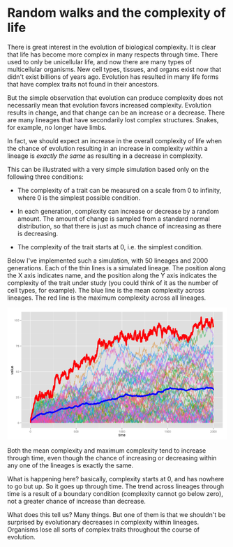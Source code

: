 # Random walks and the complexity of life




There is great interest in the evolution of biological complexity. It is clear that life has become more complex in many respects through time. There used to only be unicellular life, and now there are many types of multicellular organisms. New cell types, tissues, and organs exist now that didn't exist billions of years ago. Evolution has resulted in many life forms that have complex traits not found in their ancestors. 

But the simple observation that evolution can produce complexity does not necessarily mean that evolution favors increased complexity. Evolution results in change, and that change can be an increase or a decrease. There are many lineages that have secondarily lost complex structures. Snakes, for example, no longer have limbs.

In fact, we should expect an increase in the overall complexity of life when the chance of evolution resulting in an increase in complexity within a lineage is *exactly the same* as resulting in a decrease in complexity.

This can be illustrated with a very simple simulation based only on the following three 
conditions:

- The complexity of a trait can be measured on a scale from 0 to infinity, where 0 is the simplest possible condition.

- In each generation, complexity can increase or decrease by a random amount. The amount of change is sampled from a standard normal distribution, so that there is just as much chance of increasing as there is decreasing.

- The complexity of the trait starts at 0, i.e. the simplest condition.

Below I've implemented such a simulation, with 50 lineages and 2000 generations. Each of the thin lines is a simulated lineage. The position along the X axis indicates name, and the position along the Y axis indicates the complexity of the trait under study (you could think of it as the number of cell types, for example). The blue line is the mean complexity across lineages. The red line is the maximum complexity across all lineages. 




![plot of chunk unnamed-chunk-3](figure/unnamed-chunk-3.png) 


Both the mean complexity and maximum complexity tend to increase through time, even though the chance of increasing or decreasing within any one of the lineages is exactly the same.

What is happening here? basically, complexity starts at 0, and has nowhere to go but up. So it goes up through time. The trend across lineages through time is a result of a boundary condition (complexity cannot go below zero), not a greater chance of increase than decrease.

What does this tell us? Many things. But one of them is that we shouldn't be surprised by evolutionary decreases in complexity within lineages. Organisms lose all sorts of complex traits throughout the course of evolution.

